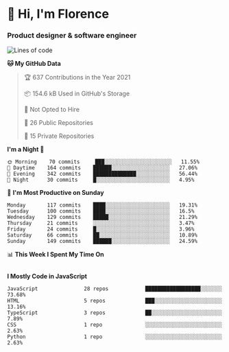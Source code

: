 <h1>👋 Hi, I'm Florence</h1>
<h3>Product designer & software engineer</h3>



<!--START_SECTION:waka-->
![Lines of code](https://img.shields.io/badge/From%20Hello%20World%20I%27ve%20Written-1.3%20million%20lines%20of%20code-blue)

**🐱 My GitHub Data** 

> 🏆 637 Contributions in the Year 2021
 > 
> 📦 154.6 kB Used in GitHub's Storage 
 > 
> 🚫 Not Opted to Hire
 > 
> 📜 26 Public Repositories 
 > 
> 🔑 15 Private Repositories  
 > 
**I'm a Night 🦉** 

```text
🌞 Morning    70 commits     ███░░░░░░░░░░░░░░░░░░░░░░   11.55% 
🌆 Daytime    164 commits    ██████░░░░░░░░░░░░░░░░░░░   27.06% 
🌃 Evening    342 commits    ██████████████░░░░░░░░░░░   56.44% 
🌙 Night      30 commits     █░░░░░░░░░░░░░░░░░░░░░░░░   4.95%

```
📅 **I'm Most Productive on Sunday** 

```text
Monday       117 commits    ████░░░░░░░░░░░░░░░░░░░░░   19.31% 
Tuesday      100 commits    ████░░░░░░░░░░░░░░░░░░░░░   16.5% 
Wednesday    129 commits    █████░░░░░░░░░░░░░░░░░░░░   21.29% 
Thursday     21 commits     ░░░░░░░░░░░░░░░░░░░░░░░░░   3.47% 
Friday       24 commits     █░░░░░░░░░░░░░░░░░░░░░░░░   3.96% 
Saturday     66 commits     ██░░░░░░░░░░░░░░░░░░░░░░░   10.89% 
Sunday       149 commits    ██████░░░░░░░░░░░░░░░░░░░   24.59%

```


📊 **This Week I Spent My Time On** 

```text
```

**I Mostly Code in JavaScript** 

```text
JavaScript               28 repos            ██████████████████░░░░░░░   73.68% 
HTML                     5 repos             ███░░░░░░░░░░░░░░░░░░░░░░   13.16% 
TypeScript               3 repos             ██░░░░░░░░░░░░░░░░░░░░░░░   7.89% 
CSS                      1 repo              ░░░░░░░░░░░░░░░░░░░░░░░░░   2.63% 
Python                   1 repo              ░░░░░░░░░░░░░░░░░░░░░░░░░   2.63%

```



<!--END_SECTION:waka-->
